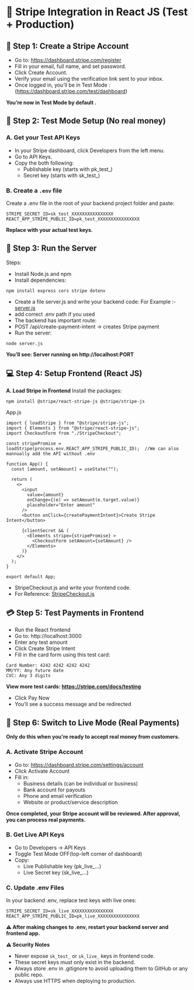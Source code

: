 # 🧾 Stripe Integration in React JS (Test + Production)

## 📝 Step 1: Create a Stripe Account
- Go to: https://dashboard.stripe.com/register
- Fill in your email, full name, and set password.
- Click Create Account.
- Verify your email using the verification link sent to your inbox.
- Once logged in, you’ll be in Test Mode : (https://dashboard.stripe.com/test/dashboard)

**You’re now in Test Mode by default .**

## 🧪 Step 2: Test Mode Setup (No real money)
### A. Get your Test API Keys
- In your Stripe dashboard, click Developers from the left menu.
- Go to API Keys.
- Copy the both following:
  - Publishable key (starts with pk_test_)
  - Secret key (starts with sk_test_)

### B. Create a `.env` file
Create a .env file in the root of your backend project folder and paste:

```
STRIPE_SECRET_ID=sk_test_XXXXXXXXXXXXXXXX
REACT_APP_STRIPE_PUBLIC_ID=pk_test_XXXXXXXXXXXXXXXX
```
**Replace with your actual test keys.**

## 🚀 Step 3: Run the Server
Steps:
  - Install Node.js and npm
  - Install dependencies:
  ```
  npm install express cors stripe dotenv
  ```
  - Create a file server.js and write your backend code: For  Example :- [server.js](/server/server.js)
  - add correct .env path if you used
  - The backend has important route:
   - POST /api/create-payment-intent → creates Stripe payment
  - Run the server:
```
node server.js
```

**You’ll see: Server running on http://localhost:PORT**

## 💻 Step 4: Setup Frontend (React JS)
**A. Load Stripe in Frontend**
Install the packages:
```
npm install @stripe/react-stripe-js @stripe/stripe-js
```

App.js
```
import { loadStripe } from "@stripe/stripe-js";
import { Elements } from "@stripe/react-stripe-js";
import CheckoutForm from "./StripeCheckout";

const stripePromise = loadStripe(process.env.REACT_APP_STRIPE_PUBLIC_ID);  //We can also mannually add the API without .env

function App() {
  const [amount, setAmount] = useState("");

  return (
    <>
      <input
        value={amount}
        onChange={(e) => setAmount(e.target.value)}
        placeholder="Enter amount"
      />
      <button onClick={createPaymentIntent}>Create Stripe Intent</button>

      {clientSecret && (
        <Elements stripe={stripePromise} >
          <CheckoutForm setAmount={setAmount} />
        </Elements>
      )}
    </>
  );
}

export default App;
```

- StripeCheckout.js and write your frontend code.
- For Reference:
[StripeCheckout.js](/paymentintegration/src/StripeCheckout.js)

## 💳 Step 5: Test Payments in Frontend

- Run the React frontend 
- Go to: http://localhost:3000
- Enter any test amount 
- Click Create Stripe Intent
- Fill in the card form using this test card:
```
Card Number: 4242 4242 4242 4242
MM/YY: Any future date
CVC: Any 3 digits
```
**View more test cards: https://stripe.com/docs/testing**
- Click Pay Now
- You’ll see a success message and be redirected

## 💼 Step 6: Switch to Live Mode (Real Payments)
**Only do this when you're ready to accept real money from customers.**
### A. Activate Stripe Account
- Go to: https://dashboard.stripe.com/settings/account
- Click Activate Account
- Fill in:
    - Business details (can be individual or business)
    - Bank account for payouts
    - Phone and email verification
    - Website or product/service description

**Once completed, your Stripe account will be reviewed. After approval, you can process real payments.**

### B. Get Live API Keys
- Go to Developers → API Keys
- Toggle Test Mode OFF(top-left corner of dashboard)
- Copy:
    - Live Publishable key (pk_live_...)
    - Live Secret key (sk_live_...)

### C. Update .env Files
In your backend .env, replace test keys with live ones:
```
STRIPE_SECRET_ID=sk_live_XXXXXXXXXXXXXXXX
REACT_APP_STRIPE_PUBLIC_ID=pk_live_XXXXXXXXXXXXXXXX
```
**⚠️ After making changes to .env, restart your backend server and frontend app.**

**⚠️ Security Notes**
- Never expose `sk_test_` or `sk_live_` keys in frontend code.
- These secret keys must only exist in the backend.
- Always store .env in .gitignore to avoid uploading them to GitHub or any public repo.
- Always use HTTPS when deploying to production.